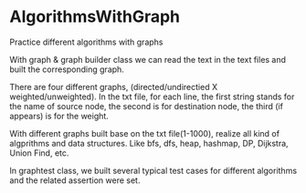 # AlgorithmsWithGraph
Practice different algorithms with graphs


With graph & graph builder class we can read the text in the text files and built the corresponding graph.

There are four different graphs, (directed/undirectied X weighted/unweighted).
In the txt file, for each line, the first string stands for the name of source node, 
the second is for destination node, the third (if appears) is for the weight.

With different graphs built base on the txt file(1-1000), realize all kind of algprithms and data structures.
Like bfs, dfs, heap, hashmap, DP, Dijkstra, Union Find, etc.

In graphtest class, we built several typical test cases for different algorithms and the related assertion were set.
